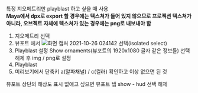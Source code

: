 특정 지오메트리만 playblast 하고 싶을 때 사용   
**Maya에서 dpx로 export 할 경우에는 텍스쳐가 들어 있지 않으므로 프로젝션 텍스쳐가 아니라, 오브젝트 자체에 텍스쳐가 있는 경우에는 png로 내보내야 함**


1. 지오메트리 선택
2. 뷰포트 에서 ![화면 캡처 2021-10-26 024142](https://user-images.githubusercontent.com/90232599/138744037-2e5cbf14-2626-484a-976c-508cdbd42198.jpg)
선택(isolated select)
3. Playblast 설정 Show ornaments(뷰포트의 1920x1080 글자 같은 정보들) 선택 해제 후 img / png로 설정 
4. Playblast
5. 미리보기에서 단축키 a(알파채널) / c(컬러) 확인하고 이상 없으면 된 것 


뷰포트 상단의 해상도 표시 없애고 싶으면 뷰포트 탭 show - hud 선택 해제 
